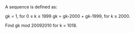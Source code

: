 
A sequence is defined as:

gk = 1, for 0 &#8804; k &#8804; 1999
gk = gk-2000 + gk-1999, for k &#8805; 2000.

Find gk mod 20092010 for k = 1018.
